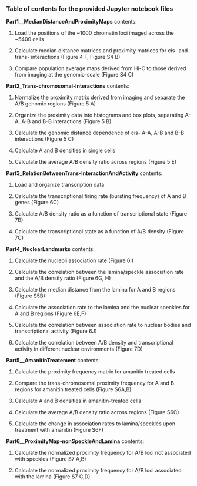 ### Table of contents for the provided Jupyter notebook files

__Part1__MedianDistanceAndProximityMaps__ contents:

1. Load the positions of the ~1000 chromatin loci imaged across the ~5400 cells

2. Calculate median distance matrices and proximity matrices for cis- and trans- interactions
(Figure 4 F, Figure S4 B)

3. Compare population average maps derived from Hi-C to those derived from imaging at the genomic-scale
(Figure S4 C)

__Part2_Trans-chromosomal-Interactions__ contents:

1. Normalize the proximity matrix derived from imaging and separate the A/B genomic regions
(Figure 5 A)

2. Organize the proximity data into histograms and box plots, separating A-A, A-B and B-B interactions
(Figure 5 B)

3. Calculate the genomic distance dependence of cis- A-A, A-B and B-B interactions
(Figure 5 C)

4. Calculate A and B densities in single cells

5. Calculate the average A/B density ratio across regions
(Figure 5 E)

__Part3_RelationBetweenTrans-InteractionAndActivity__ contents:

1. Load and organize transcription data

2. Calculate the transcriptional firing rate (bursting frequency) of A and B genes
(Figure 6C)

3. Calculate A/B density ratio as a function of transcriptional state
(Figure 7B)

4. Calculate the transcriptional state as a function of A/B density
(Figure 7C)

__Part4_NuclearLandmarks__ contents:

1. Calculate the nucleoli association rate
(Figure 6I)

2. Calculate the correlation between the lamina/speckle association rate and the A/B density ratio
(Figure 6G, H)

3. Calculate the median distance from the lamina for A and B regions
(Figure S5B)

4. Calculate the association rate to the lamina and the nuclear speckles for A and B regions
(Figure 6E,F)

5. Calculate the correlation between association rate to nuclear bodies and transcriptional activity
(Figure 6J)

6. Calculate the correlation between A/B density and transcriptional activity in different nuclear environments
(Figure 7D)

__Part5__AmanitinTreatement__ contents:

1. Calculate the proximity frequency matrix for amanitin treated cells

2. Compare the trans-chromosomal proximity frequency for A and B regions for amanitin treated cells
(Figure S6A,B)

3. Calculate A and B densities in amanitin-treated cells

4. Calculate the average A/B density ratio across regions
(Figure S6C)

5. Calculate the change in association rates to lamina/speckles upon treatment with amanitin
(Figure S6F)

__Part6__ProximityMap-nonSpeckleAndLamina__ contents:

1. Calculate the normalized proximity frequency for A/B loci not associated with speckles
(Figure S7 A,B)

2. Calculate the normalized proximity frequency for A/B loci associated with the lamina
(Figure S7 C,D)
